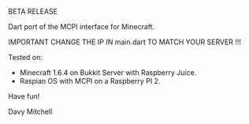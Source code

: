 
BETA RELEASE

Dart port of the MCPI interface for Minecraft.

IMPORTANT CHANGE THE IP IN main.dart TO MATCH YOUR SERVER !!!

Tested on:

- Minecraft 1.6.4 on Bukkit Server with Raspberry Juice.
- Raspian OS with MCPI on a Raspberry PI 2.

Have fun!

Davy Mitchell